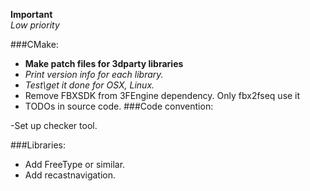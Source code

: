 **Important**  
*Low priority*  

###CMake:

- **Make patch files for 3dparty libraries**  
- *Print version info for each library.*  
- *Test\get it done for OSX, Linux.*  
- Remove FBXSDK from 3FEngine dependency. Only fbx2fseq use it
- TODOs in source code.
###Code convention:

-Set up checker tool.  

###Libraries:

- Add FreeType or similar.  
- Add recastnavigation.  